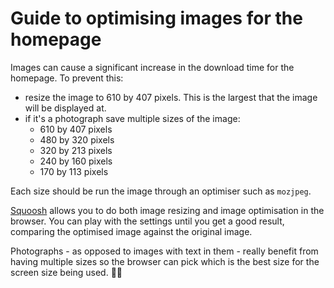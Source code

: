 # Guide to optimising images for the homepage

Images can cause a significant increase in the download time for the homepage. To prevent this:

 - resize the image to 610 by 407 pixels. This is the largest that the image will be displayed at.
 - if it's a photograph save multiple sizes of the image:
   - 610 by 407 pixels
   - 480 by 320 pixels
   - 320 by 213 pixels
   - 240 by 160 pixels
   - 170 by 113 pixels

Each size should be run the image through an optimiser such as `mozjpeg`.

[Squoosh](https://squoosh.app) allows you to do both image resizing and image optimisation in the browser. You can play with the settings until you get a good result, comparing the optimised image against the original image.

Photographs - as opposed to images with text in them - really benefit from having multiple sizes so the browser can pick which is the best size for the screen size being used. 🚀🌅
